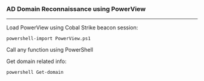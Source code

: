### AD Domain Reconnaissance using PowerView
---

Load PowerView using Cobal Strike beacon session:

    powershell-import PowerView.ps1
    
Call any function using PowerShell

Get domain related info:

    powershell Get-domain
    
